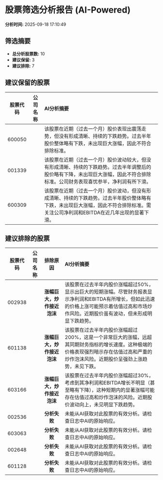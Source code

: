 # 股票筛选分析报告 (AI-Powered)

**分析时间:** 2025-09-18 17:10:49

## 筛选摘要

- **总分析股票数:** 10
- **建议保留:** 3
- **建议排除:** 7

## 建议保留的股票

| 股票代码 | 公司名称 | AI分析摘要 |
|:---:|:---:|:---|
| 600050 |  | 该股票在近期（过去一个月）股价表现出震荡走势，但没有形成清晰、持续的下跌趋势。过去半年股价整体略有下跌，未出现巨大涨幅，因此不符合排除标准。 |
| 001339 |  | 该股票在近期（过去一个月）股价波动较大，但没有形成清晰、持续的下跌趋势。过去半年调整后的股价略有下降，未出现巨大涨幅，因此不符合排除标准。公司财务表现喜忧参半，净利润有所下滑。 |
| 600309 |  | 该股票在近期（过去一个月）股价波动，但没有形成清晰、持续的下跌趋势。过去半年股价整体略有下跌，未出现巨大涨幅，因此不符合排除标准。需关注公司净利润和EBITDA在近几年出现的显著下滑。 |

## 建议排除的股票

| 股票代码 | 公司名称 | 排除原因 | AI分析摘要 |
|:---:|:---:|:---:|:---|
| 002938 |  | **涨幅巨大，炒作接近泡沫** | 该股票在过去半年内股价涨幅超过50%，显示出巨大的短期涨幅。尽管财务报表显示净利润和EBITDA有所增长，但如此迅速的价格上涨可能预示着估值过高和市场炒作风险。近期股价虽有波动，但未形成明显下跌趋势。 |
| 601138 |  | **涨幅巨大，炒作接近泡沫** | 该股票在过去半年内股价涨幅超过200%，这是一个非常巨大的涨幅，远超其同期财务指标的增长速度。这种极端的价格表现强烈暗示存在估值过高和严重的炒作泡沫风险。近期股价呈强劲上涨趋势，未见下跌。 |
| 603166 |  | **涨幅巨大，炒作接近泡沫** | 该股票在过去半年内股价涨幅超过30%，考虑到其净利润和EBITDA增长不明显（甚至略有下降），这种短期内的显著涨幅可能存在估值过高和炒作泡沫的风险。近期股价波动向上，未见明显下跌趋势。 |
| 002536 |  | **分析失败** | 未能从AI获取对此股票的有效分析。请检查日志中AI的原始响应。 |
| 603063 |  | **分析失败** | 未能从AI获取对此股票的有效分析。请检查日志中AI的原始响应。 |
| 002648 |  | **分析失败** | 未能从AI获取对此股票的有效分析。请检查日志中AI的原始响应。 |
| 601128 |  | **分析失败** | 未能从AI获取对此股票的有效分析。请检查日志中AI的原始响应。 |
